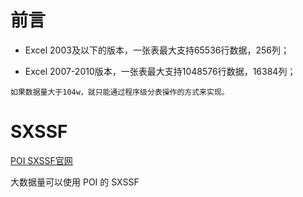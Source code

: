 # 前言

- Excel 2003及以下的版本，一张表最大支持65536行数据，256列；

- Excel 2007-2010版本，一张表最大支持1048576行数据，16384列；

```
如果数据量大于104w，就只能通过程序级分表操作的方式来实现。
```

# SXSSF
[POI SXSSF官网](http://poi.apache.org/apidocs/dev/org/apache/poi/xssf/streaming/SXSSFWorkbook.html "POI SXSSF官网")

大数据量可以使用 POI 的 SXSSF


